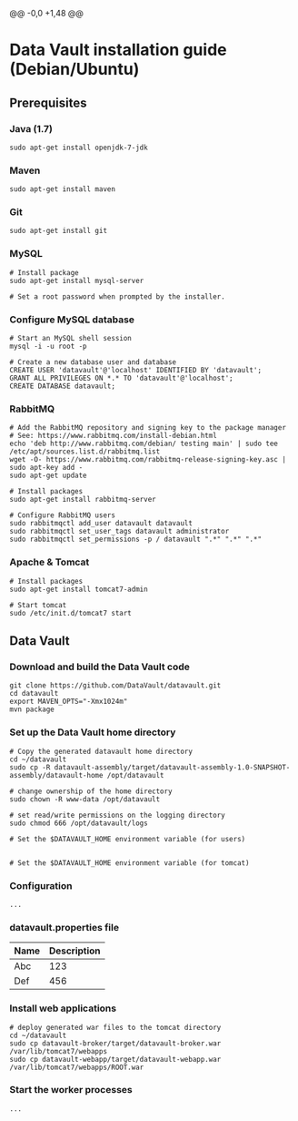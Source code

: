 @@ -0,0 +1,48 @@
# Data Vault installation guide (Debian/Ubuntu)

## Prerequisites

### Java (1.7)
```
sudo apt-get install openjdk-7-jdk
```

### Maven
```
sudo apt-get install maven
```

### Git
```
sudo apt-get install git
```

### MySQL
```
# Install package
sudo apt-get install mysql-server

# Set a root password when prompted by the installer.
```

### Configure MySQL database
```
# Start an MySQL shell session
mysql -i -u root -p

# Create a new database user and database
CREATE USER 'datavault'@'localhost' IDENTIFIED BY 'datavault';
GRANT ALL PRIVILEGES ON *.* TO 'datavault'@'localhost';
CREATE DATABASE datavault;
```

### RabbitMQ
```
# Add the RabbitMQ repository and signing key to the package manager
# See: https://www.rabbitmq.com/install-debian.html
echo 'deb http://www.rabbitmq.com/debian/ testing main' | sudo tee /etc/apt/sources.list.d/rabbitmq.list
wget -O- https://www.rabbitmq.com/rabbitmq-release-signing-key.asc | sudo apt-key add -
sudo apt-get update

# Install packages
sudo apt-get install rabbitmq-server

# Configure RabbitMQ users
sudo rabbitmqctl add_user datavault datavault
sudo rabbitmqctl set_user_tags datavault administrator
sudo rabbitmqctl set_permissions -p / datavault ".*" ".*" ".*"
```

### Apache & Tomcat
```
# Install packages
sudo apt-get install tomcat7-admin

# Start tomcat
sudo /etc/init.d/tomcat7 start
```

## Data Vault

### Download and build the Data Vault code
```
git clone https://github.com/DataVault/datavault.git
cd datavault
export MAVEN_OPTS="-Xmx1024m"
mvn package
```

### Set up the Data Vault home directory
```
# Copy the generated datavault home directory
cd ~/datavault
sudo cp -R datavault-assembly/target/datavault-assembly-1.0-SNAPSHOT-assembly/datavault-home /opt/datavault

# change ownership of the home directory
sudo chown -R www-data /opt/datavault

# set read/write permissions on the logging directory
sudo chmod 666 /opt/datavault/logs

# Set the $DATAVAULT_HOME environment variable (for users)


# Set the $DATAVAULT_HOME environment variable (for tomcat)

```

### Configuration
```
...
```

### datavault.properties file

| Name | Description |
| ------------- | ------------- |
| Abc  | 123  |
| Def  | 456  |

### Install web applications
```
# deploy generated war files to the tomcat directory
cd ~/datavault
sudo cp datavault-broker/target/datavault-broker.war /var/lib/tomcat7/webapps
sudo cp datavault-webapp/target/datavault-webapp.war /var/lib/tomcat7/webapps/ROOT.war
```

### Start the worker processes
```
...
```
